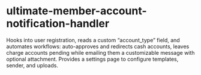 # ultimate-member-account-notification-handler
Hooks into user registration, reads a custom “account_type” field, and automates workflows: auto-approves and redirects cash accounts, leaves charge accounts pending while emailing them a customizable message with optional attachment. Provides a settings page to configure templates, sender, and uploads.
